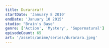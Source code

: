 ```yaml
---
title: Durarara!!
startDate: 'January 8 2010'
endDate: 'January 10 2015'
studio: "Brain's Base"
genre: ['Action', 'Mystery', 'Supernatural']
episodeCount: 65
art: '/assets/anime/series/durarara.jpeg'
---
```

